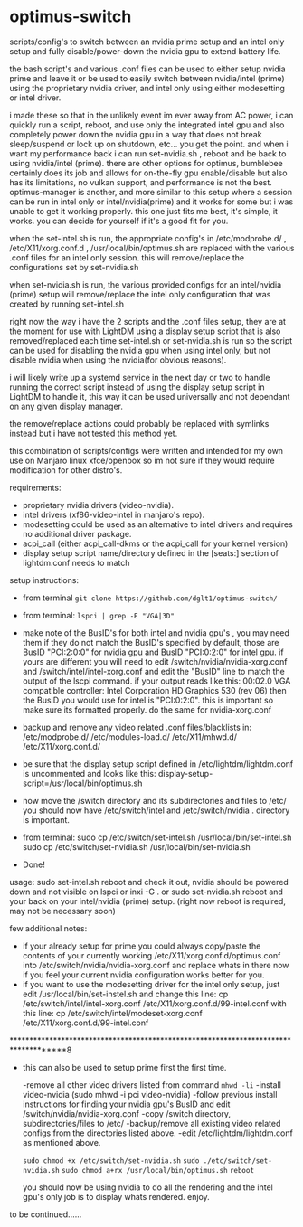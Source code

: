# optimus-switch
scripts/config's to switch between an nvidia prime setup and an intel only setup and fully disable/power-down the nvidia gpu to extend battery life.

the bash script's and various .conf files can be used to either setup nvidia prime and leave it or be used to easily switch between nvidia/intel (prime) using the proprietary nvidia driver, and intel only using either modesetting or intel driver. 

i made these so that in the unlikely event im ever away from AC power, i can quickly run a script, reboot, and use only the integrated intel gpu and also completely power down the nvidia gpu in a way that does not break sleep/suspend or lock up on shutdown, etc... you get the point.  and when i want my performance back i can run set-nvidia.sh , reboot and be back to using nvidia/intel (prime).
there are other options for optimus, bumblebee certainly does its job and allows for on-the-fly gpu enable/disable but also has its limitations, no vulkan support, and performance is not the best. optimus-manager is another, and more similar to this setup where a session can be run in intel only or intel/nvidia(prime) and it works for some but i was unable to get it working properly. this one just fits me best, it's simple, it works. you can decide for yourself if it's a good fit for you.

when the set-intel.sh is run, the appropriate config's in /etc/modprobe.d/ , /etc/X11/xorg.conf.d , /usr/local/bin/optimus.sh are replaced with the various .conf files for an intel only session. this will remove/replace the configurations set by set-nvidia.sh

when set-nvidia.sh is run, the various provided configs for an intel/nvidia (prime) setup will remove/replace the intel only configuration that was created by running set-intel.sh

right now the way i have the 2 scripts and the .conf files setup, they are at the moment for use with LightDM using a display setup script that is also removed/replaced each time set-intel.sh or set-nvidia.sh  is run so the script can be used for disabling the nvidia gpu when using intel only, but not disable nvidia when using the nvidia(for obvious reasons).

i will likely write up a systemd service in the next day or two to handle running the correct script instead of using the display setup script in LightDM to handle it, this way it can be used universally and not dependant on any given display manager.

the remove/replace actions could probably be replaced with symlinks instead but i have not tested this method yet.

this combination of scripts/configs were written and intended for my own use on Manjaro linux xfce/openbox so im not sure if they would require modification for other distro's.

requirements:
 - proprietary nvidia drivers (video-nvidia).
 - intel drivers (xf86-video-intel in manjaro's repo).
 - modesetting could be used as an alternative to intel drivers and requires no additional driver package.
 - acpi_call (either acpi_call-dkms or the acpi_call for your kernel version)
 - display setup script name/directory defined in the [seats:] section of lightdm.conf needs to match 
 
 setup instructions:
 - from terminal
 `git clone https://github.com/dglt1/optimus-switch/`
 
 

 - from terminal:
    `lspci | grep -E "VGA|3D"`
 - make note of the BusID's for both intel and nvidia gpu's , you may need them if they do not match the BusID's specified by default, those are BusID "PCI:2:0:0" for nvidia gpu and   BusID "PCI:0:2:0" for intel gpu. if yours are different you will need to edit /switch/nvidia/nvidia-xorg.conf and /switch/intel/intel-xorg.conf and edit the "BusID" line to match the output of the lscpi command. if your output reads like this:
    00:02.0 VGA compatible controller: Intel Corporation HD Graphics 530 (rev 06)
    then the BusID you would use for intel is "PCI:0:2:0". this is important so make sure its formatted properly.
    do the same for nvidia-xorg.conf


  - backup and remove any video related .conf files/blacklists in:
 /etc/modprobe.d/
 /etc/modules-load.d/
 /etc/X11/mhwd.d/
 /etc/X11/xorg.conf.d/
 
  - be sure that the display setup script defined in /etc/lightdm/lightdm.conf is uncommented and looks like this:
  display-setup-script=/usr/local/bin/optimus.sh 
  
  - now move the /switch directory and its subdirectories and files to /etc/ 
    you should now have /etc/switch/intel  and /etc/switch/nvidia  . directory is important.
    
  - from terminal:
 sudo cp /etc/switch/set-intel.sh /usr/local/bin/set-intel.sh
 sudo cp /etc/switch/set-nvidia.sh /usr/local/bin/set-nvidia.sh
 
  - Done! 
  
  usage:
  sudo set-intel.sh
  reboot and check it out, nvidia should be powered down and not visible on lspci or inxi -G .
  or
  sudo set-nvidia.sh
  reboot and your back on your intel/nvidia (prime) setup.
  (right now reboot is required, may not be necessary soon)
  
  few additional notes:
  - if your already setup for prime you could always copy/paste the contents of your currently working 
  /etc/X11/xorg.conf.d/optimus.conf into /etc/switch/nvidia/nvidia-xorg.conf  and replace whats in there now if you feel     your current nvidia configuration works better for you.
  - if you want to use the modesetting driver for the intel only setup, just edit
  /usr/local/bin/set-instel.sh  and change this line:
  cp /etc/switch/intel/intel-xorg.conf /etc/X11/xorg.conf.d/99-intel.conf
  with this line:
  cp /etc/switch/intel/modeset-xorg.conf /etc/X11/xorg.conf.d/99-intel.conf

************************************************************************************8
- this can also be used to setup prime first the first time.
  
  -remove all other video drivers listed from  command ` mhwd -li `
  -install video-nvidia (sudo mhwd -i pci video-nvidia)
  -follow previous install instructions for finding your nvidia gpu's BusID and edit /switch/nvidia/nvidia-xorg.conf
  -copy /switch directory, subdirectories/files to /etc/
  -backup/remove all existing video related configs from the directories listed above.
  -edit /etc/lightdm/lightdm.conf as mentioned above.
  
  `sudo chmod +x /etc/switch/set-nvidia.sh`
  `sudo ./etc/switch/set-nvidia.sh`
  `sudo chmod a+rx /usr/local/bin/optimus.sh`
  `reboot`
  
  you should now be using nvidia to do all the rendering and the intel gpu's only job is to
  display whats rendered. enjoy.
 
 
 to be continued......
 
 
